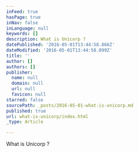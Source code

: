 ```yaml
---
inFeed: true
hasPage: true
inNav: false
inLanguage: null
keywords: []
description: What is Unicorp ?
datePublished: '2016-05-01T13:44:58.866Z'
dateModified: '2016-05-01T13:44:58.099Z'
title: ''
author: []
authors: []
publisher:
  name: null
  domain: null
  url: null
  favicon: null
starred: false
sourcePath: _posts/2016-05-01-what-is-unicorp.md
published: true
url: what-is-unicorp/index.html
_type: Article

---
```

What is Unicorp ?